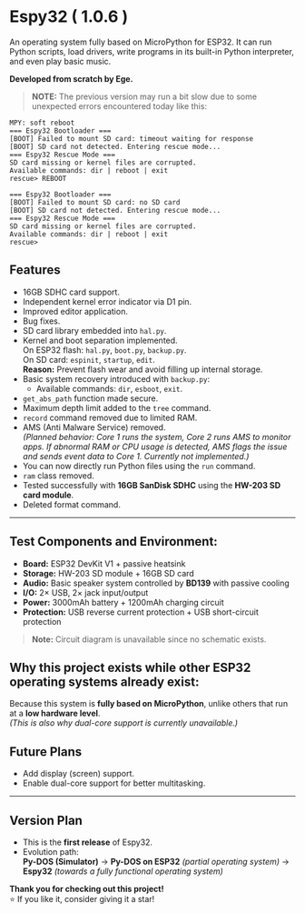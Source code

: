 # Espy32 ( 1.0.6 )
An operating system fully based on MicroPython for ESP32. It can run Python scripts, load drivers, write programs in its built-in Python interpreter, and even play basic music.

**Developed from scratch by Ege.**

> **NOTE:** The previous version may run a bit slow due to some unexpected errors encountered today like this:
```
MPY: soft reboot
=== Espy32 Bootloader ===
[BOOT] Failed to mount SD card: timeout waiting for response
[BOOT] SD card not detected. Entering rescue mode...
=== Espy32 Rescue Mode ===
SD card missing or kernel files are corrupted.
Available commands: dir | reboot | exit
rescue> REBOOT

=== Espy32 Bootloader ===
[BOOT] Failed to mount SD card: no SD card
[BOOT] SD card not detected. Entering rescue mode...
=== Espy32 Rescue Mode ===
SD card missing or kernel files are corrupted.
Available commands: dir | reboot | exit
rescue> 
```
## Features
- 16GB SDHC card support.
- Independent kernel error indicator via D1 pin.
- Improved editor application.
- Bug fixes.
- SD card library embedded into `hal.py`.
- Kernel and boot separation implemented.  
  On ESP32 flash: `hal.py`, `boot.py`, `backup.py`.  
  On SD card: `espinit`, `startup`, `edit`.  
  **Reason:** Prevent flash wear and avoid filling up internal storage.
- Basic system recovery introduced with `backup.py`:
  - Available commands: `dir`, `esboot`, `exit`.
- `get_abs_path` function made secure.
- Maximum depth limit added to the `tree` command.
- `record` command removed due to limited RAM.
- AMS (Anti Malware Service) removed.  
  *(Planned behavior: Core 1 runs the system, Core 2 runs AMS to monitor apps. If abnormal RAM or CPU usage is detected, AMS flags the issue and sends event data to Core 1. Currently not implemented.)*
- You can now directly run Python files using the `run` command.
- `ram` class removed.
- Tested successfully with **16GB SanDisk SDHC** using the **HW-203 SD card module**.
- Deleted format command.

---

## Test Components and Environment:
- **Board:** ESP32 DevKit V1 + passive heatsink  
- **Storage:** HW-203 SD module + 16GB SD card  
- **Audio:** Basic speaker system controlled by **BD139** with passive cooling  
- **I/O:** 2× USB, 2× jack input/output  
- **Power:** 3000mAh battery + 1200mAh charging circuit  
- **Protection:** USB reverse current protection + USB short-circuit protection  

> **Note:** Circuit diagram is unavailable since no schematic exists.

## **Why this project exists while other ESP32 operating systems already exist:**  
Because this system is **fully based on MicroPython**, unlike others that run at a **low hardware level**.  
*(This is also why dual-core support is currently unavailable.)*
## Future Plans
- Add display (screen) support.
- Enable dual-core support for better multitasking.

---

## Version Plan
- This is the **first release** of Espy32.  
- Evolution path:  
  **Py-DOS (Simulator)** → **Py-DOS on ESP32** *(partial operating system)* → **Espy32** *(towards a fully functional operating system)*


**Thank you for checking out this project!**  
⭐ If you like it, consider giving it a star!
